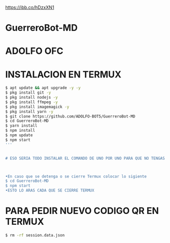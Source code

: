 https://ibb.co/hDzxXN1
# GuerreroBot-MD

# ADOLFO OFC

# INSTALACION EN TERMUX
```bash
$ apt update && apt upgrade -y -y
$ pkg install git -y
$ pkg install nodejs -y
$ pkg install ffmpeg -y
$ pkg install imagemagick -y
$ pkg install yarn -y
$ git clone https://github.com/ADOLFO-BOT5/GuerreroBot-MD
$ cd GuerreroBot-MD
$ yarn install
$ npm install
$ npm update
$ npm start
'''


# ESO SERIA TODO INSTALAR EL COMANDO DE UNO POR UNO PARA QUE NO TENGAS NINGUN ERROR



•En caso que se detenga o se cierre Termux colocar lo sigiente
$ cd GuerreroBot-MD
$ npm start
•ESTO LO ARAS CADA QUE SE CIERRE TERMUX
```


# PARA PEDIR NUEVO CODIGO QR EN TERMUX
```sh
$ rm -rf session.data.json
```














